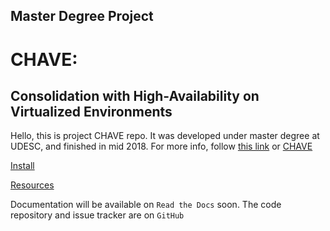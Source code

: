 ## Master Degree Project
# CHAVE:

Consolidation with High-Availability on Virtualized Environments
------------------------------

Hello, this is project CHAVE repo.
It was developed under master degree at UDESC, and finished in mid 2018.
For more info, follow [this link](http://dscar.ga/files/works/2017-DEP.pdf) or [CHAVE](http://dscar.ga/chave)

[Install](../../wiki/Install)

[Resources](../../wiki/Resources)


Documentation will be available on `Read the Docs` soon.  The code repository and issue tracker are on `GitHub`